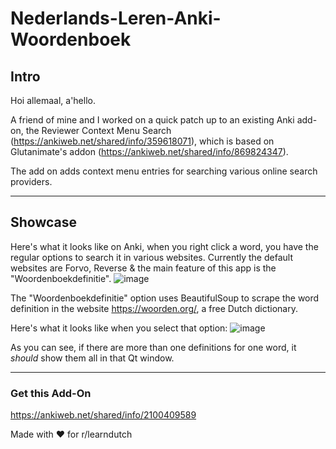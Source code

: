 # Nederlands-Leren-Anki-Woordenboek
## Intro
Hoi allemaal, a'hello.

A friend of mine and I worked on a quick patch up to an existing Anki add-on, the Reviewer Context Menu Search (https://ankiweb.net/shared/info/359618071), which is based on Glutanimate's addon (https://ankiweb.net/shared/info/869824347).

The add on adds context menu entries for searching various online search providers.

<hr />

## Showcase
Here's what it looks like on Anki, when you right click a word, you have the regular options to search it in various websites. Currently the default websites are Forvo, Reverse & the main feature of this app is the "Woordenboekdefinitie".
![image](https://i.imgur.com/YCvC4wp.png)

The "Woordenboekdefinitie" option uses BeautifulSoup to scrape the word definition in the website https://woorden.org/, a free Dutch dictionary.


Here's what it looks like when you select that option:
![image](https://i.imgur.com/8S1KveC.png)

As you can see, if there are more than one definitions for one word, it *should* show them all in that Qt window.



<hr /> 

### Get this Add-On
https://ankiweb.net/shared/info/2100409589

Made with ❤️ for r/learndutch
